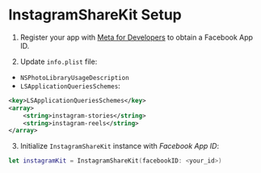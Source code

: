 # InstagramShareKit Setup

1. Register your app with [Meta for Developers](https://developers.facebook.com/) to obtain a Facebook App ID.

2. Update `info.plist` file:
- `NSPhotoLibraryUsageDescription`
- `LSApplicationQueriesSchemes`:
```xml
<key>LSApplicationQueriesSchemes</key>
<array>
    <string>instagram-stories</string>
    <string>instagram-reels</string>
</array>
```

3. Initialize `InstagramShareKit` instance with *Facebook App ID*:

```swift
let instagramKit = InstagramShareKit(facebookID: <your_id>)
```

